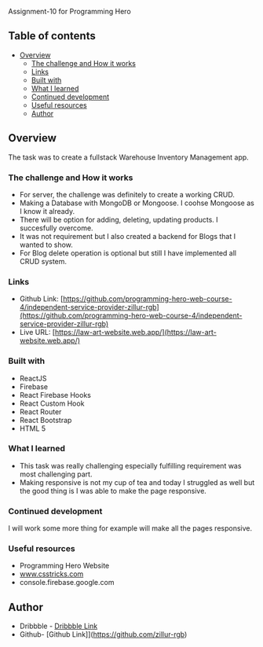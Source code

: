 Assignment-10 for Programming Hero

## Table of contents

- [Overview](#overview)
  - [The challenge and How it works](#The-challenge-and-How-it-works)
  - [Links](#links)
  - [Built with](#built-with)
  - [What I learned](#what-i-learned)
  - [Continued development](#continued-development)
  - [Useful resources](#useful-resources)
  - [Author](#author)

## Overview

The task was to create a fullstack Warehouse Inventory Management app.

### The challenge and How it works

- For server, the challenge was definitely to create a working CRUD.
- Making a Database with MongoDB or Mongoose. I coohse Mongoose as I know it already.
- There will be option for adding, deleting, updating products. I succesfully overcome.
- It was not requirement but I also created a backend for Blogs that I wanted to show.
- For Blog delete operation is optional but still I have implemented all CRUD system.

### Links

- Github Link: [https://github.com/programming-hero-web-course-4/independent-service-provider-zillur-rgb](https://github.com/programming-hero-web-course-4/independent-service-provider-zillur-rgb)
- Live URL: [https://law-art-website.web.app/](https://law-art-website.web.app/)

### Built with

- ReactJS
- Firebase
- React Firebase Hooks
- React Custom Hook
- React Router
- React Bootstrap
- HTML 5

### What I learned

- This task was really challenging especially fulfilling requirement was most challenging part.
- Making responsive is not my cup of tea and today I struggled as well but the good thing is I was able to make the page responsive.

### Continued development

I will work some more thing for example will make all the pages responsive.

### Useful resources

- Programming Hero Website
- www.csstricks.com
- console.firebase.google.com

## Author

- Dribbble - [Dribbble Link](https://dribbble.com/zillur-rgb)
- Github- [Github Link]](https://github.com/zillur-rgb)
